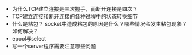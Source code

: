 * 为什么TCP建立连接是三次握手，而断开连接是四次？  
* TCP建立连接和断开连接的各种过程中的状态转换细节
* 什么是粘包？ socket中造成粘包的原因是什么？哪些情况会发生粘包现象？如何解决？
* epool与select
* 写一个server程序需要注意哪些问题
